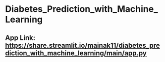 # Diabetes_Prediction_with_Machine_Learning

## App Link: https://share.streamlit.io/mainak11/diabetes_prediction_with_machine_learning/main/app.py
